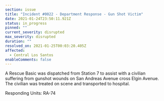 ```yaml
---
section: issue
title: "Incident #0022 - Department Response - Gun Shot Victim"
date: 2021-01-24T23:50:11.921Z
status: in_progress
pinned: ""
current_severity: disrupted
max_severity: disrupted
duration: ""
resolved_on: 2021-01-25T00:03:20.405Z
affected:
  - Central Los Santos
enableComments: false
---
```

A Rescue Basic was dispatched from Station 7 to assist with a civilian suffering from gunshot wounds on San Andreas Avenue cross Elgin Avenue. The civilian was treated on scene and transported to hospital.

Responding Units: RA-74
